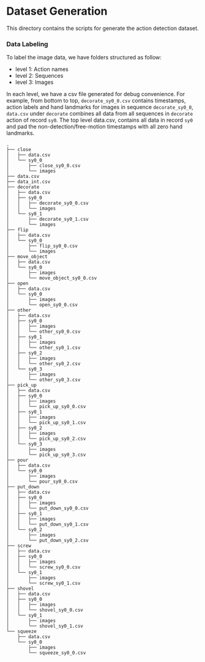 # Dataset Generation
This directory contains the scripts for generate the action detection dataset.

### Data Labeling
To label the image data, we have folders structured as follow:
- level 1: Action names
- level 2: Sequences
- level 3: Images

In each level, we have a csv file generated for debug convenience. For example, from bottom to top, ```decorate_sy0_0.csv``` contains timestamps, action labels and hand landmarks for images in sequence ```decorate_sy0_0```, ```data.csv``` under ```decorate``` combines all data from all sequences in ```decorate``` action of record ```sy0```. The top level data.csv, contains all data in record ```sy0``` and pad the non-detection/free-motion timestamps with all zero hand landmarks.

```
.
├── close
│   ├── data.csv
│   └── sy0_0
│       ├── close_sy0_0.csv
│       └── images
├── data.csv
├── data_int.csv
├── decorate
│   ├── data.csv
│   ├── sy0_0
│   │   ├── decorate_sy0_0.csv
│   │   └── images
│   └── sy0_1
│       ├── decorate_sy0_1.csv
│       └── images
├── flip
│   ├── data.csv
│   └── sy0_0
│       ├── flip_sy0_0.csv
│       └── images
├── move_object
│   ├── data.csv
│   └── sy0_0
│       ├── images
│       └── move_object_sy0_0.csv
├── open
│   ├── data.csv
│   └── sy0_0
│       ├── images
│       └── open_sy0_0.csv
├── other
│   ├── data.csv
│   ├── sy0_0
│   │   ├── images
│   │   └── other_sy0_0.csv
│   ├── sy0_1
│   │   ├── images
│   │   └── other_sy0_1.csv
│   ├── sy0_2
│   │   ├── images
│   │   └── other_sy0_2.csv
│   └── sy0_3
│       ├── images
│       └── other_sy0_3.csv
├── pick_up
│   ├── data.csv
│   ├── sy0_0
│   │   ├── images
│   │   └── pick_up_sy0_0.csv
│   ├── sy0_1
│   │   ├── images
│   │   └── pick_up_sy0_1.csv
│   ├── sy0_2
│   │   ├── images
│   │   └── pick_up_sy0_2.csv
│   └── sy0_3
│       ├── images
│       └── pick_up_sy0_3.csv
├── pour
│   ├── data.csv
│   └── sy0_0
│       ├── images
│       └── pour_sy0_0.csv
├── put_down
│   ├── data.csv
│   ├── sy0_0
│   │   ├── images
│   │   └── put_down_sy0_0.csv
│   ├── sy0_1
│   │   ├── images
│   │   └── put_down_sy0_1.csv
│   └── sy0_2
│       ├── images
│       └── put_down_sy0_2.csv
├── screw
│   ├── data.csv
│   ├── sy0_0
│   │   ├── images
│   │   └── screw_sy0_0.csv
│   └── sy0_1
│       ├── images
│       └── screw_sy0_1.csv
├── shovel
│   ├── data.csv
│   ├── sy0_0
│   │   ├── images
│   │   └── shovel_sy0_0.csv
│   └── sy0_1
│       ├── images
│       └── shovel_sy0_1.csv
└── squeeze
    ├── data.csv
    └── sy0_0
        ├── images
        └── squeeze_sy0_0.csv

```

